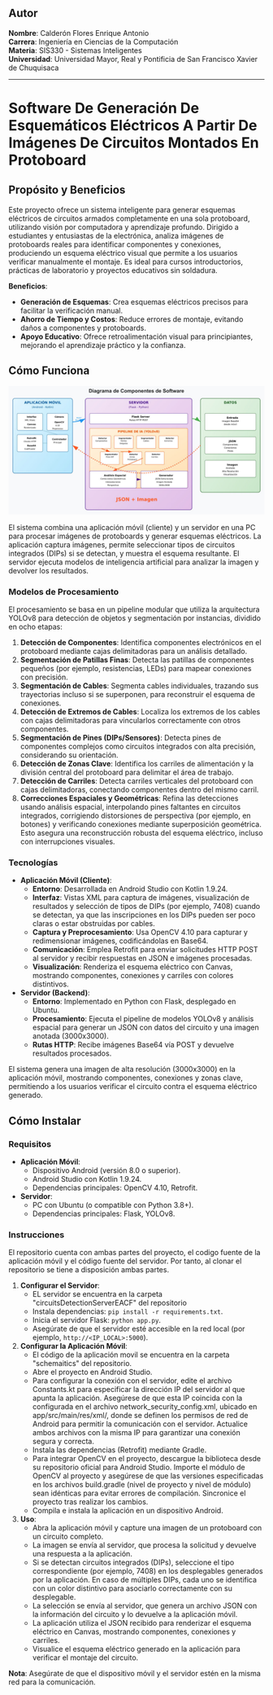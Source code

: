 

## Autor
**Nombre**: Calderón Flores Enrique Antonio  
**Carrera**: Ingeniería en Ciencias de la Computación  
**Materia**: SIS330 - Sistemas Inteligentes  
**Universidad**: Universidad Mayor, Real y Pontificia de San Francisco Xavier de Chuquisaca

---

# Software De Generación De Esquemáticos Eléctricos A Partir De Imágenes De Circuitos Montados En Protoboard

## Propósito y Beneficios

Este proyecto ofrece un sistema inteligente para generar esquemas eléctricos de circuitos armados completamente en una sola protoboard, utilizando visión por computadora y aprendizaje profundo. Dirigido a estudiantes y entusiastas de la electrónica, analiza imágenes de protoboards reales para identificar componentes y conexiones, produciendo un esquema eléctrico visual que permite a los usuarios verificar manualmente el montaje. Es ideal para cursos introductorios, prácticas de laboratorio y proyectos educativos sin soldadura.

**Beneficios**:

- **Generación de Esquemas**: Crea esquemas eléctricos precisos para facilitar la verificación manual.
- **Ahorro de Tiempo y Costos**: Reduce errores de montaje, evitando daños a componentes y protoboards.
- **Apoyo Educativo**: Ofrece retroalimentación visual para principiantes, mejorando el aprendizaje práctico y la confianza.

## Cómo Funciona
![Captura de ejemplo del esquema eléctrico generado](./resources/ComponentesSoftware.jpg)

El sistema combina una aplicación móvil (cliente) y un servidor en una PC para procesar imágenes de protoboards y generar esquemas eléctricos. La aplicación captura imágenes, permite seleccionar tipos de circuitos integrados (DIPs) si se detectan, y muestra el esquema resultante. El servidor ejecuta modelos de inteligencia artificial para analizar la imagen y devolver los resultados.

### Modelos de Procesamiento

El procesamiento se basa en un pipeline modular que utiliza la arquitectura YOLOv8 para detección de objetos y segmentación por instancias, dividido en ocho etapas:

1. **Detección de Componentes**: Identifica componentes electrónicos en el protoboard mediante cajas delimitadoras para un análisis detallado.
2. **Segmentación de Patillas Finas**: Detecta las patillas de componentes pequeños (por ejemplo, resistencias, LEDs) para mapear conexiones con precisión.
3. **Segmentación de Cables**: Segmenta cables individuales, trazando sus trayectorias incluso si se superponen, para reconstruir el esquema de conexiones.
4. **Detección de Extremos de Cables**: Localiza los extremos de los cables con cajas delimitadoras para vincularlos correctamente con otros componentes.
5. **Segmentación de Pines (DIPs/Sensores)**: Detecta pines de componentes complejos como circuitos integrados con alta precisión, considerando su orientación.
6. **Detección de Zonas Clave**: Identifica los carriles de alimentación y la división central del protoboard para delimitar el área de trabajo.
7. **Detección de Carriles**: Detecta carriles verticales del protoboard con cajas delimitadoras, conectando componentes dentro del mismo carril.
8. **Correcciones Espaciales y Geométricas**: Refina las detecciones usando análisis espacial, interpolando pines faltantes en circuitos integrados, corrigiendo distorsiones de perspectiva (por ejemplo, en botones) y verificando conexiones mediante superposición geométrica. Esto asegura una reconstrucción robusta del esquema eléctrico, incluso con interrupciones visuales.

### Tecnologías

- **Aplicación Móvil (Cliente)**:
  - **Entorno**: Desarrollada en Android Studio con Kotlin 1.9.24.
  - **Interfaz**: Vistas XML para captura de imágenes, visualización de resultados y selección de tipos de DIPs (por ejemplo, 7408) cuando se detectan, ya que las inscripciones en los DIPs pueden ser poco claras o estar obstruidas por cables.
  - **Captura y Preprocesamiento**: Usa OpenCV 4.10 para capturar y redimensionar imágenes, codificándolas en Base64.
  - **Comunicación**: Emplea Retrofit para enviar solicitudes HTTP POST al servidor y recibir respuestas en JSON e imágenes procesadas.
  - **Visualización**: Renderiza el esquema eléctrico con Canvas, mostrando componentes, conexiones y carriles con colores distintivos.
- **Servidor (Backend)**:
  - **Entorno**: Implementado en Python con Flask, desplegado en Ubuntu.
  - **Procesamiento**: Ejecuta el pipeline de modelos YOLOv8 y análisis espacial para generar un JSON con datos del circuito y una imagen anotada (3000x3000).
  - **Rutas HTTP**: Recibe imágenes Base64 vía POST y devuelve resultados procesados.

El sistema genera una imagen de alta resolución (3000x3000) en la aplicación móvil, mostrando componentes, conexiones y zonas clave, permitiendo a los usuarios verificar el circuito contra el esquema eléctrico generado.

## Cómo Instalar

### Requisitos

- **Aplicación Móvil**:
  - Dispositivo Android (versión 8.0 o superior).
  - Android Studio con Kotlin 1.9.24.
  - Dependencias principales: OpenCV 4.10, Retrofit.
- **Servidor**:
  - PC con Ubuntu (o compatible con Python 3.8+).
  - Dependencias principales: Flask, YOLOv8.

### Instrucciones

El repositorio cuenta con ambas partes del proyecto, el codigo fuente de la aplicación móvil y el código fuente del servidor.
Por tanto, al clonar el repositorio se tiene a disposición ambas partes.

1. **Configurar el Servidor**:
   - EL servidor se encuentra en la carpeta "circuitsDetectionServerEACF" del repositorio 
   - Instala dependencias: `pip install -r requirements.txt`.
   - Inicia el servidor Flask: `python app.py`. 
   - Asegúrate de que el servidor esté accesible en la red local (por ejemplo, `http://<IP_LOCAL>:5000`).
2. **Configurar la Aplicación Móvil**:
   - El código de la aplicación movil se encuentra en la carpeta "schemaitics" del repositorio.
   - Abre el proyecto en Android Studio.
   - Para configurar la conexión con el servidor, edite el archivo Constants.kt para especificar la dirección IP del servidor al que apunta la aplicación. Asegúrese de que esta IP coincida con la configurada en el archivo network_security_config.xml, ubicado en app/src/main/res/xml/, donde se definen los permisos de red de Android para permitir la comunicación con el servidor. Actualice ambos archivos con la misma IP para garantizar una conexión segura y correcta.
   - Instala las dependencias (Retrofit) mediante Gradle.
   - Para integrar OpenCV en el proyecto, descargue la biblioteca desde su repositorio oficial para Android Studio. Importe el módulo de OpenCV al proyecto y asegúrese de que las versiones especificadas en los archivos build.gradle (nivel de proyecto y nivel de módulo) sean idénticas para evitar errores de compilación. Sincronice el proyecto tras realizar los cambios.
   - Compila e instala la aplicación en un dispositivo Android.
3. **Uso**:
   - Abra la aplicación móvil y capture una imagen de un protoboard con un circuito completo.
   - La imagen se envía al servidor, que procesa la solicitud y devuelve una respuesta a la aplicación.
   - Si se detectan circuitos integrados (DIPs), seleccione el tipo correspondiente (por ejemplo, 7408) en los desplegables generados por la aplicación. En caso de múltiples DIPs, cada uno se identifica con un color distintivo para asociarlo correctamente con su desplegable.
   - La selección se envía al servidor, que genera un archivo JSON con la información del circuito y lo devuelve a la aplicación móvil.
   - La aplicación utiliza el JSON recibido para renderizar el esquema eléctrico en Canvas, mostrando componentes, conexiones y carriles.
   - Visualice el esquema eléctrico generado en la aplicación para verificar el montaje del circuito.

**Nota**: Asegúrate de que el dispositivo móvil y el servidor estén en la misma red para la comunicación.